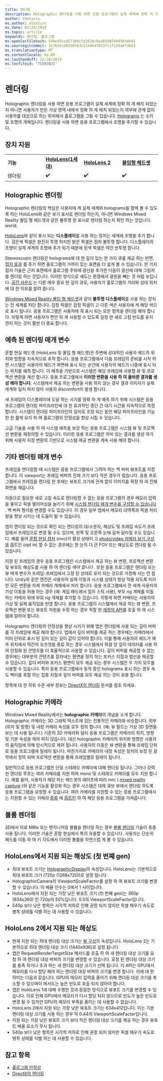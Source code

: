 ```yaml
---
title: 렌더링
description: Holographic 렌더링을 사용 하면 응용 프로그램이 실제 세계에 정확 하 게 배치 되었는지 아니면 사용자가 만든 가상 영역 내에서 정확 하 게 배치 되었는지 여부에 관계 없이 사용자를 대상으로 하는 위치에서 홀로그램을 그릴 수 있습니다.
author: thetuvix
ms.author: alexturn
ms.date: 02/24/2019
ms.topic: article
keywords: 렌더링, 홀로그램
ms.openlocfilehash: 544e43ced57309cfe2628cbea65d07e94563eb41
ms.sourcegitcommit: 317653cd8500563c514464f0337c1f230a6f3653
ms.translationtype: MT
ms.contentlocale: ko-KR
ms.lasthandoff: 12/28/2019
ms.locfileid: "75503821"
---
```

# <a name="rendering"></a>렌더링

Holographic 렌더링을 사용 하면 응용 프로그램이 실제 세계에 정확 하 게 배치 되었는지 아니면 사용자가 만든 가상 영역 내에서 정확 하 게 배치 되었는지 여부에 관계 없이 사용자를 대상으로 하는 위치에서 홀로그램을 그릴 수 있습니다. [Holograms](hologram.md) 는 소리 및 조명의 개체입니다. 렌더링을 사용 하면 응용 프로그램에서 조명을 추가할 수 있습니다.

## <a name="device-support"></a>장치 지원

<table>
    <colgroup>
    <col width="25%" />
    <col width="25%" />
    <col width="25%" />
    <col width="25%" />
    </colgroup>
    <tr>
        <td><strong>기능</strong></td>
        <td><a href="hololens-hardware-details.md"><strong>HoloLens(1세대)</strong></a></td>
        <td><a href="https://docs.microsoft.com/hololens/hololens2-hardware"><strong>HoloLens 2</strong></td>
        <td><a href="immersive-headset-hardware-details.md"><strong>몰입형 헤드셋</strong></a></td>
    </tr>
     <tr>
        <td>렌더링</td>
        <td>✔️</td>
        <td>✔️</td>
        <td>✔️</td>
    </tr>
</table>

## <a name="holographic-rendering"></a>Holographic 렌더링

Holographic 렌더링의 핵심은 사용자에 게 실제 세계와 holograms를 함께 볼 수 있도록 하는 HoloLens와 같은 보기 표시로 렌더링 하는지, 아니면 Windows Mixed Reality 몰입 형 헤드셋과 같은 불투명 한 표시로 렌더링 하는지 확인 하는 것입니다. world.

[HoloLens](hololens-hardware-details.md)와 같이 표시 되는 **디스플레이**를 사용 하는 장치는 세계에 조명을 추가 합니다. 검은색 픽셀은 완전히 투명 하지만 밝은 픽셀은 점차 불투명 합니다. 디스플레이의 조명이 실제 세계의 조명에 추가 되기 때문에 흰색 픽셀은 약간 반투명 합니다.

Stereoscopic 렌더링은 holograms에 대 한 깊이 있는 한 가지 큐를 제공 하는 반면, [접지 효과](interaction-fundamentals.md) 를 추가 하면 홀로그램이 가까이 있는 표면을 더 쉽게 볼 수 있습니다. 한 가지 접지 기술은 근처 표면에서 홀로그램 주위에 광선을 추가한 다음이 광선에 대해 그림자를 렌더링 하는 것입니다. 이러한 방식으로 섀도는 환경에서 광원을 빼는 것 처럼 보입니다. [공간 사운드](spatial-sound.md) 는 다른 매우 중요 한 깊이 큐로, 사용자가 홀로그램의 거리와 상대 위치에 대 한 이유를 알려 줍니다.

[Windows Mixed Reality 몰입 형 헤드셋](immersive-headset-hardware-details.md)과 같이 **불투명 디스플레이**를 사용 하는 장치는 전 세계를 차단 합니다. 검정 픽셀은 검정 픽셀이 고 다른 색은 사용자에 게 해당 색으로 표시 됩니다. 응용 프로그램은 사용자에 게 표시 되는 모든 항목을 렌더링 해야 합니다. 이렇게 하면 사용자가 편안 하 게 사용할 수 있도록 일정 한 새로 고침 빈도를 유지 관리 하는 것이 훨씬 더 중요 합니다.

## <a name="predicted-rendering-parameters"></a>예측 된 렌더링 매개 변수

혼합 현실 헤드셋 (HoloLens 및 몰입 형 헤드셋)은 주변에 상대적인 사용자 헤드의 위치와 방향을 지속적으로 추적 합니다. 응용 프로그램에서 다음 프레임의 준비를 시작 하면 시스템은 사용자의 헤드가 화면에 표시 되는 순간에 사용자의 헤드가 나중에 표시 되는 위치를 예측 합니다. 이 예측을 기반으로 시스템은 해당 프레임에 사용할 뷰 및 프로젝션 변환을 계산 합니다. 응용 프로그램에서 **이러한 변환을 사용 하 여 올바른 결과를 생성 해야 합니다**. 시스템에서 제공 하는 변환을 사용 하지 않는 경우 결과 이미지가 실제 세계와 일치 하지 않아 사용자 discomfort이 발생 합니다.

새 프레임이 디스플레이에 도달 하는 시기를 정확 하 게 예측 하기 위해 시스템은 응용 프로그램의 렌더링 파이프라인에 대 한 효과적인 종단 간 대기 시간을 지속적으로 측정 합니다. 시스템이 렌더링 파이프라인의 길이로 조정 되는 동안 해당 파이프라인을 가능한 한 짧게 유지 하 여 홀로그램의 안정성을 향상 시킬 수 있습니다.

고급 기술을 사용 하 여 시스템 예측을 보강 하는 응용 프로그램은 시스템 뷰 및 프로젝션 변환을 재정의할 수 있습니다. 이러한 응용 프로그램은 의미 있는 결과를 생성 하기 위해 사용자 지정 변환의 기반으로 시스템 제공 변환을 계속 사용 해야 합니다.

## <a name="other-rendering-parameters"></a>기타 렌더링 매개 변수

프레임을 렌더링할 때 시스템은 응용 프로그램에서 그려야 하는 백 버퍼 뷰포트를 지정 합니다. 이 viewport는 프레임 버퍼의 전체 크기 보다 작은 경우가 많습니다. 응용 프로그램에서 프레임을 렌더링 한 후에는 뷰포트 크기에 관계 없이 이미지를 확장 하 여 전체 화면을 채웁니다.

자동으로 필요한 새로 고침 속도로 렌더링할 수 없는 응용 프로그램의 경우 메모리 압력을 줄이고 픽셀 앨리어싱을 늘리기 위해 [시스템 렌더링 매개 변수를 구성할 수 있습니다](https://docs.microsoft.com/uwp/api/Windows.Graphics.Holographic.HolographicViewConfiguration#Windows_Graphics_Holographic_HolographicViewConfiguration) . 백 버퍼 형식을 변경할 수도 있습니다 .이 경우 일부 앱에서 메모리 대역폭과 픽셀 처리량을 향상 시키는 데 도움이 될 수 있습니다.

앱이 렌더링 되는 것으로 확인 되는 렌더링의 대/소문자, 해상도 및 프레임 속도가 프레임에서 프레임으로 변경 될 수도 있으며, 왼쪽 및 오른쪽 눈에 걸쳐 달라질 수도 있습니다. 예를 들어 [혼합 현실 캡처](mixed-reality-capture.md) (mrc)가 활성 상태이 고 [photo/video 카메라 보기 구성을](https://docs.microsoft.com/uwp/api/Windows.Graphics.Holographic.HolographicViewConfigurationKind#Windows_Graphics_Holographic_HolographicViewConfigurationKind) 옵트인 (opt in) 할 수 없는 경우에는 한 눈이 더 큰 FOV 또는 해상도로 렌더링 될 수 있습니다.

지정 된 프레임의 경우 응용 프로그램은 시스템에서 제공 하는 뷰 변환, 프로젝션 변환 및 뷰포트 해상도를 사용 하 여 렌더링 *해야 합니다* . 또한 응용 프로그램은 렌더링 또는 뷰 매개 변수가 프레임-프레임에서 고정 된 상태로 유지 되는 것으로 가정해 서는 안 됩니다. Unity와 같은 엔진은 사용자의 실제 이동과 시스템 상태가 항상 적용 되도록 이러한 모든 변환을 자체 카메라 개체에서 처리 합니다. 응용 프로그램에서 전 세계 사용자의 가상 이동을 허용 하는 경우 (예: 게임 패드에서 엄지 스틱 사용), 부모 rig 개체를 이동 하는 카메라 위에 부모 rig 개체를 추가할 수 있습니다. 이렇게 하면 카메라는 사용자의 가상 및 실제 움직임을 반영 합니다. 응용 프로그램이 시스템에서 제공 하는 뷰 변환, 프로젝션 변환 또는 뷰포트 차원을 수정 하는 경우 적절 한 [재정의 API](https://docs.microsoft.com/uwp/api/Windows.Graphics.Holographic.HolographicCameraPose#Windows_Graphics_Holographic_HolographicCameraPose)를 호출 하 여 시스템에 알려야 합니다.

Holographic 렌더링의 안정성을 향상 시키기 위해 앱은 렌더링에 사용 되는 깊이 버퍼를 각 프레임에 제공 해야 합니다. 앱에서 깊이 버퍼를 제공 하는 경우에는 카메라에서 미터 단위로 표시 된 깊이 있는 깊이 값이 있어야 합니다. 이를 통해 사용자의 헤드가 예측 위치에서 약간의 오프셋을 종료 하는 경우 시스템에서 픽셀 당 깊이 데이터를 사용 하 여 안정화 된 콘텐츠를 더 효율적으로 사용할 수 있습니다. 깊이 버퍼를 제공할 수 없는 경우에는 대부분의 콘텐츠를 잘라내는 평면을 정의 하는 포커스 지점과 법선을 제공할 수 있습니다. 깊이 버퍼와 포커스 평면이 모두 제공 되는 경우 시스템은 두 가지 모두를 사용할 수 있습니다. 특히 응용 프로그램에서 동작 중인 holograms 표시 하는 경우 속도 벡터를 포함 하는 집중 지점과 깊이 버퍼를 모두 제공 하는 것이 유용 합니다.

항목에 대 한 하위 수준 세부 정보는 [DirectX의 렌더링](rendering-in-directx.md) 문서를 참조 하세요.

## <a name="holographic-cameras"></a>Holographic 카메라

Windows Mixed Reality에서는 **holographic 카메라**의 개념을 소개 합니다. Holographic 카메라는 3D 그래픽 텍스트에 있는 전통적인 카메라와 비슷합니다. 외부 (위치 및 방향) 및 내장 카메라 속성을 모두 정의 합니다. (예: 뷰 필드는 가상 3D 장면을 보는 데 사용 됩니다.) 기존의 3D 카메라와 달리 응용 프로그램은 카메라의 위치, 방향 및 기본 속성을 제어 하지 않습니다. 대신 holographic 카메라의 위치와 방향은 사용자의 움직임에 의해 암시적으로 제어 됩니다. 사용자의 이동은 뷰 변환을 통해 프레임 단위로 응용 프로그램에 릴레이 됩니다. 마찬가지로 카메라의 내장 속성은 장치의 보정 된 광학에서 정의 되며 프로젝션 변환을 통해 프레임별로 릴레이 됩니다.

일반적으로 응용 프로그램은 단일 스테레오 카메라에 대해 렌더링 됩니다. 그러나 강력한 렌더링 루프는 여러 카메라를 지원 하며 mono 및 스테레오 카메라를 모두 지원 합니다. 예를 들어, 사용자가 해당 하는 헤드셋의 셰이프에 따라 mrc ( [mixed reality capture](mixed-reality-capture.md) )와 같은 기능을 활성화 하는 경우 시스템은 대체 큐브 뷰에서 렌더링 하도록 응용 프로그램을 요청할 수 있습니다. 여러 카메라를 지원할 수 있는 응용 프로그램에서는 지원할 수 있는 카메라 [종류](https://docs.microsoft.com/uwp/api/Windows.Graphics.Holographic.HolographicViewConfigurationKind#Windows_Graphics_Holographic_HolographicViewConfigurationKind) 에 [옵트인](https://docs.microsoft.com/uwp/api/Windows.Graphics.Holographic.HolographicViewConfiguration#Windows_Graphics_Holographic_HolographicViewConfiguration) 하 여 해당 응용 프로그램을 가져옵니다.

## <a name="volume-rendering"></a>볼륨 렌더링

3D에서 의료 MRIs 또는 엔지니어링 볼륨을 렌더링 하는 경우 [볼륨 렌더링](volume-rendering.md) 기술이 종종 사용 됩니다. 이러한 기술은 혼합 현실에서 특히 유용할 수 있습니다. 사용자는 단순히 헤드를 이동 하 여 키 각도에서 이러한 볼륨을 자연스럽 게 볼 수 있습니다.

## <a name="supported-resolutions-on-hololens-1st-gen"></a>HoloLens에서 지원 되는 해상도 (첫 번째 gen)

* 최대 뷰포트 크기는 [HolographicDisplay](https://docs.microsoft.com/uwp/api/windows.graphics.holographic.holographicdisplay)의 속성입니다. HoloLens는 기본적으로 최대 뷰포트 크기 (720p (1268x720))로 설정 됩니다.
* HolographicCamera의 ViewportScaleFactor를 설정 하 여 뷰포트 크기를 변경할 수 있습니다. 이 배율 인수는 0에서 1 사이입니다.
* HoloLens에서 지원 되는 가장 낮은 뷰포트 크기 (첫 번째 gen)는 360p (634x360) 인 720p의 50%입니다. 0\.5의 ViewportScaleFactor입니다.
* 540p 보다 낮은 항목은 시각적 저하로 인해 권장 되지 않지만 픽셀 채우기 속도로 병목 상태를 식별 하는 데 사용할 수 있습니다.

## <a name="supported-resolutions-on-hololens-2"></a>HoloLens 2에서 지원 되는 해상도

* 현재 지원 되는 최대 렌더링 대상 크기는 [뷰 구성](https://docs.microsoft.com/uwp/api/Windows.Graphics.Holographic.HolographicViewConfiguration#Windows_Graphics_Holographic_HolographicViewConfiguration)의 속성입니다. HoloLens 2는 기본적으로 최대 렌더링 대상 크기 (1440x936)로 설정 됩니다.
* 앱은 RequestRenderTargetSize 메서드를 호출 하 여 새 렌더링 대상 크기를 요청 하 여 렌더링 대상 버퍼의 크기를 변경할 수 있습니다. 요청 된 렌더링 대상 크기를 충족 하거나 초과 하는 새 렌더링 대상 크기가 선택 됩니다. 이 API는 GPU에서 메모리를 다시 할당 해야 하는 렌더링 대상 버퍼의 크기를 변경 합니다. 이에 대 한 의미는 다음과 같습니다. GPU의 메모리 압력을 줄이기 위해 렌더링 대상 크기를 축소할 수 있으며이 메서드는 높은 빈도로 호출 되지 않아야 합니다.
* 앱은 HoloLens 1에 대해 수행한 것과 동일한 방식으로 뷰포트 크기를 변경할 수 있습니다. 이로 인해 GPU에서 메모리가 다시 할당 되지 않으므로 빈도가 높은 빈도로 변경 될 수 있지만 GPU의 메모리 부족을 줄이는 데 사용할 수 없습니다.
* HoloLens 2에서 지원 되는 가장 낮은 뷰포트 크기는 634x412입니다. 이는 기본 렌더링 대상 크기를 사용 하는 경우 약 0.44의 ViewportScaleFactor입니다.
* 지원 되는 가장 낮은 뷰포트 크기 보다 작은 렌더링 대상 크기를 제공 하는 경우 뷰포트 배율 요소가 무시 됩니다.
* 540p 보다 낮은 항목은 시각적 저하로 인해 권장 되지 않지만 픽셀 채우기 속도로 병목 상태를 식별 하는 데 사용할 수 있습니다.



## <a name="see-also"></a>참고 항목
* [홀로그램 안정성](hologram-stability.md)
* [DirectX의 렌더링](rendering-in-directx.md)

